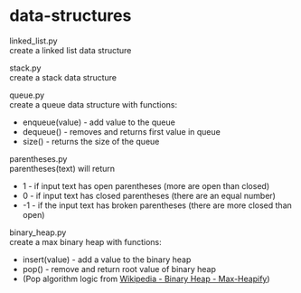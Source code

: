 data-structures
===============

linked_list.py  
create a linked list data structure


stack.py  
create a stack data structure


queue.py  
create a queue data structure with functions:
- enqueue(value) - add value to the queue
- dequeue() - removes and returns first value in queue
- size() - returns the size of the queue


parentheses.py  
parentheses(text) will return  
-    1 - if input text has open parentheses (more are open than closed)
-    0 - if input text has closed parentheses (there are an equal number)
-    -1 - if the input text has broken parentheses (there are more closed than open)


binary_heap.py  
create a max binary heap with functions:  
- insert(value) - add a value to the binary heap
- pop() - remove and return root value of binary heap
- (Pop algorithm logic from [Wikipedia - Binary Heap - Max-Heapify](http://en.wikipedia.org/wiki/Binary_heap#Delete))
